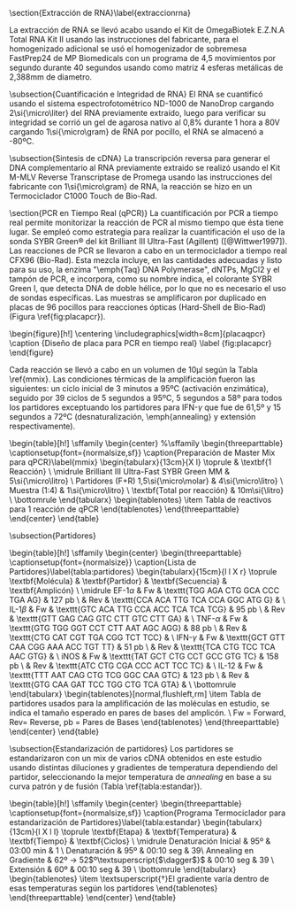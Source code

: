 \section{Extracción de RNA}\label{extraccionrna}

La extracción de RNA se llevó acabo usando el Kit de OmegaBiotek E.Z.N.A Total RNA Kit II usando las instrucciones del fabricante, para el homogenizado adicional se usó el homogenizador de sobremesa FastPrep24 de MP Biomedicals con un programa de 4,5 movimientos por segundo durante 40 segundos usando como matriz 4 esferas metálicas de 2,388mm de diametro.


\subsection{Cuantificación e Integridad de RNA}
El RNA se cuantificó usando el sistema espectrofotométrico ND-1000 de NanoDrop cargando 2\si{\micro\liter} del RNA previamente extraído, luego para verificar su integridad se corrió un gel de agarosa nativo al 0,8\%  durante 1 hora a 80V cargando 1\si{\micro\gram} de RNA por pocillo, el RNA se almacenó a -80ºC.

\subsection{Sintesis de cDNA}
La transcripción reversa para generar el DNA complementario al RNA previamente extraido se realizó usando el Kit M-MLV Reverse Transcriptase de Promega usando las instrucciones del fabricante con 1\si{\micro\gram} de RNA, la reacción se hizo en un Termociclador C1000 Touch de Bio-Rad.

\section{PCR en Tiempo Real (qPCR)}
La cuantificación por PCR a tiempo real permite monitorizar la reacción de PCR al 
mismo tiempo que ésta tiene lugar. Se empleó como estrategia para realizar la cuantificación el uso de la sonda SYBR Green® del kit Brilliant III Ultra-Fast (Agillent) ([@Wittwer1997]). 
Las reacciones de PCR se llevaron a cabo en un termociclador a tiempo real CFX96 (Bio-Rad). Esta mezcla incluye, en las cantidades adecuadas y listo para su uso, la enzima "\emph{Taq} DNA Polymerase", dNTPs, MgCl2 y el tampón de PCR, e incorpora, como su nombre 
indica, el colorante SYBR Green I, que detecta DNA de doble hélice, por lo que no es 
necesario el uso de sondas específicas. Las muestras se amplificaron por duplicado en 
placas de 96 pocillos para reacciones ópticas (Hard-Shell de Bio-Rad) (Figura \ref{fig:placapcr}).

\begin{figure}[h!]
	\centering
	\includegraphics[width=8cm]{placaqpcr}
	\caption {Diseño de placa para PCR en tiempo real}
	\label {fig:placapcr}
\end{figure}

Cada reacción se llevó a cabo en un volumen de 10µl según la Tabla \ref{mmix}. Las 
condiciones térmicas de la amplificación fueron las siguientes: un ciclo inicial de 3 
minutos a 95ºC (activación enzimática), seguido por 39 ciclos de 5 segundos a 95ºC, 5 segundos a 58º para todos los partidores exceptuando los partidores para IFN-$\gamma$ que fue de 61,5º y 15 segundos a 72ºC (desnaturalización, \emph{annealing} y extensión respectivamente).

\begin{table}[h!]
\sffamily
\begin{center}
%\sffamily
\begin{threeparttable}
\captionsetup{font={normalsize,sf}}
\caption{Preparación de Master Mix para qPCR}\label{mmix}
\begin{tabularx}{13cm}{X l}
\toprule
 & \textbf{1 Reacción} \\
\midrule
Brilliant III Ultra-Fast SYBR Green MM & 5\si{\micro\litro}  \\
Partidores (F+R) 1,5\si{\micro\molar} & 4\si{\micro\litro} \\
Muestra (1:4) & 1\si{\micro\litro} \\
\textbf{Total por reacción} & 10m\si{\litro} \\
\bottomrule
\end{tabularx}
\begin{tablenotes}
	\item Tabla de reactivos para 1 reacción de qPCR
\end{tablenotes}
\end{threeparttable}
\end{center}
\end{table}

\subsection{Partidores}

\begin{table}[h!]
	\sffamily
  	\begin{center}
    	\begin{threeparttable}
    	\captionsetup{font={normalsize}}
      	\caption{Lista de Partidores}\label{tabla:partidores}
      		\begin{tabularx}{15cm}{l l X r}
			\toprule
			\textbf{Molécula} & \textbf{Partidor} & \textbf{Secuencia} & \textbf{Amplicón} \\
			\midrule
			EF-1$\alpha$ & Fw & \texttt{TGG AGA CTG GCA CCC TGA AG} & 127 pb \\
						& Rev & \texttt{CCA ACA TTG TCA CCA GGC ATG G} & \\
			IL-1$\beta$ & Fw & \texttt{GTC ACA TTG CCA ACC TCA TCA TCG} & 95 pb \\
	 					& Rev & \texttt{GTT GAG CAG GTC CTT GTC CTT GA} & \\
			TNF-$\alpha$ & Fw & \texttt{GTG TGG GGT CCT CTT AAT AGC AGG} & 88 pb \\
				 		& Rev & \texttt{CTG CAT CGT TGA CGG TCT TCC} & \\
			IFN-$\gamma$ 	& Fw & \texttt{GCT GTT CAA CGG AAA ACC TGT TT} & 51 pb \\
						& Rev & \texttt{TCA CTG TCC TCA AAC GTG} & \\
			iNOS 	& Fw & \texttt{TAT GCT CTG CCT GCC GTG TC} & 158 pb \\
		  			& Rev & \texttt{ATC CTG CGA CCC ACT TCC TC} & \\
			IL-12 	& Fw & \texttt{TTT AAT CAG CTG TCG GGC CAA GTC} & 123 pb \\
					& Rev & \texttt{GTG CAA GAT TCC TGG CTG TCA GTA} &  \\
			\bottomrule
			\end{tabularx}
			\begin{tablenotes}[normal,flushleft,rm]
				\item Tabla de partidores usados para la amplificación de las moléculas en estudio, se indica el tamaño esperado en pares de bases del amplicón. \\ Fw = Forward, Rev= Reverse, pb = Pares de Bases
			\end{tablenotes}
		\end{threeparttable}
	\end{center}
\end{table}

\subsection{Estandarización de partidores}
Los partidores se estandarizaron con un mix de varios cDNA obtenidos en este estudio usando distintas diluciones y gradientes de temperatura dependiendo del partidor, seleccionando la mejor temperatura de _annealing_ en base a su curva patrón y de fusión (Tabla \ref{tabla:estandar}).

\begin{table}[h!]
\sffamily
  \begin{center}
    \begin{threeparttable}
      \captionsetup{font={normalsize,sf}}
      \caption{Programa Termociclador para estandarización de Partidores}\label{tabla:estandar}
      \begin{tabularx}{13cm}{l X l l}
	\toprule
	\textbf{Etapa} & \textbf{Temperatura} & \textbf{Tiempo} & \textbf{Ciclos} \\
	\midrule
	Denaturación Inicial & 95º & 03:00 min & 1 \\
	Denaturación & 95º & 00:10 seg & 39\\
	Annealing en Gradiente & 62º $\rightarrow$ 52$º\textsuperscript{$\dagger$}$ & 00:10 seg & 39 \\
	Extensión & 60º & 00:10 seg & 39 \\
	\bottomrule
      \end{tabularx}
    \begin{tablenotes}
      \item \textsuperscript{$\dagger$}El gradiente varía dentro de esas temperaturas según los partidores
\end{tablenotes}
\end{threeparttable}
\end{center}
\end{table}
